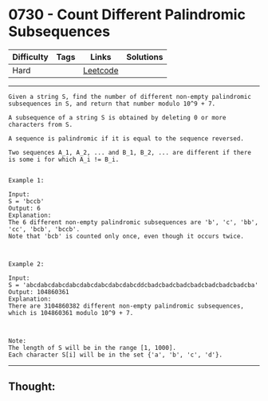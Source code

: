 # 0730 - Count Different Palindromic Subsequences

Difficulty  | Tags | Links | Solutions
----------- | ---- | ----- | -----
Hard |  | [Leetcode](https://leetcode.com/problems/count-different-palindromic-subsequences/description/) |


-----------

```
Given a string S, find the number of different non-empty palindromic subsequences in S, and return that number modulo 10^9 + 7.

A subsequence of a string S is obtained by deleting 0 or more characters from S.

A sequence is palindromic if it is equal to the sequence reversed.

Two sequences A_1, A_2, ... and B_1, B_2, ... are different if there is some i for which A_i != B_i.


Example 1:

Input: 
S = 'bccb'
Output: 6
Explanation: 
The 6 different non-empty palindromic subsequences are 'b', 'c', 'bb', 'cc', 'bcb', 'bccb'.
Note that 'bcb' is counted only once, even though it occurs twice.



Example 2:

Input: 
S = 'abcdabcdabcdabcdabcdabcdabcdabcddcbadcbadcbadcbadcbadcbadcbadcba'
Output: 104860361
Explanation: 
There are 3104860382 different non-empty palindromic subsequences, which is 104860361 modulo 10^9 + 7.



Note:
The length of S will be in the range [1, 1000].
Each character S[i] will be in the set {'a', 'b', 'c', 'd'}.
```

-----------

## Thought:
